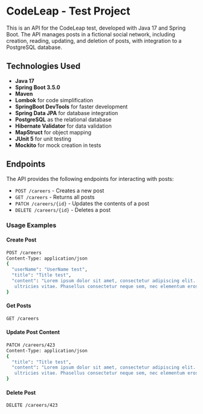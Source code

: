 # CodeLeap - Test Project

This is an API for the CodeLeap test, developed with Java 17 and Spring Boot. The API manages posts in a fictional social network, including creation, reading, updating, and deletion of posts, with integration to a PostgreSQL database.

## Technologies Used

- **Java 17**
- **Spring Boot 3.5.0**
- **Maven**
- **Lombok** for code simplification
- **SpringBoot DevTools** for faster development
- **Spring Data JPA** for database integration
- **PostgreSQL** as the relational database
- **Hibernate Validator** for data validation
- **MapStruct** for object mapping
- **JUnit 5** for unit testing
- **Mockito** for mock creation in tests

## Endpoints

The API provides the following endpoints for interacting with posts:

- `POST /careers` - Creates a new post
- `GET /careers` - Returns all posts
- `PATCH /careers/{id}` - Updates the contents of a post
- `DELETE /careers/{id}` - Deletes a post

### Usage Examples

#### Create Post
```bash
POST /careers
Content-Type: application/json
{
  "userName": "UserName test",
  "title": "Title test",
  "content": "Lorem ipsum dolor sit amet, consectetur adipiscing elit. Nunc efficitur pulvinar magna, eget ultrices elit
   ultricies vitae. Phasellus consectetur neque sem, nec elementum eros"
}
```

#### Get Posts
```bash
GET /careers
```

#### Update Post Content
```bash
PATCH /careers/423
Content-Type: application/json
{
  "title": "Title test",
  "content": "Lorem ipsum dolor sit amet, consectetur adipiscing elit. Nunc efficitur pulvinar magna, eget ultrices elit
   ultricies vitae. Phasellus consectetur neque sem, nec elementum eros"
}
```

#### Delete Post
```bash
DELETE /careers/423
```